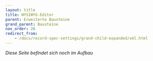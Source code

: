 ```yaml
---
layout: title
title: WYSIWYG-Editor
parent: Erweiterte Bausteine
grand_parent: Bausteine
nav_order: 26
redirect_from:
    - /docs/record-spec-settings/grand-child-expanded/xml.html
---
```


<!-- // TODO: In Docs, explain why hideIf is not needed
// TODO: Special characters in params will be escaped -->

_Diese Seite befindet sich noch im Aufbau_

<!-- # <span style="color:#0b5394"><span class="material-icons">print</span> **Baustein _WYSIWYG-Editor_**</span>

Mit dem Baustein _WYSIWYG-Editor_ kann... -->
